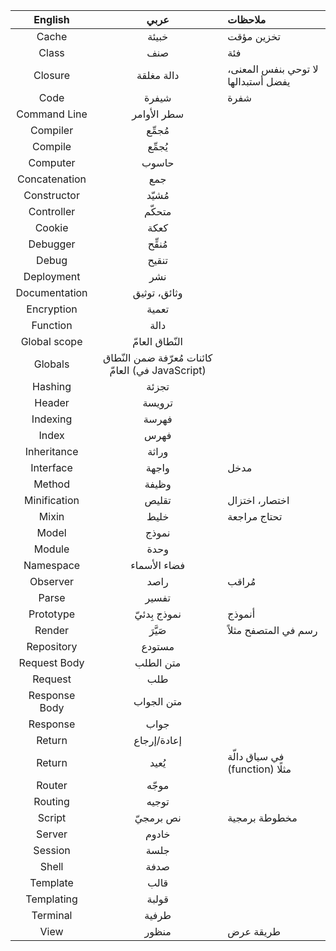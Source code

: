 English     | عربي  | ملاحظات
:------:    |:-------:|:---------
Cache | خبيئة | تخزين مؤقت
Class | صنف | فئة
Closure     | دالة مغلقة | لا توحي بنفس المعنى، يفضل أستبدالها
Code        | شيفرة | شفرة
Command Line | سطر الأوامر
Compiler | مُجمِّع
Compile | يُجمِّع
Computer | حاسوب
Concatenation | جمع
Constructor | مُشيّد |
Controller | متحكّم
Cookie | كعكة
Debugger | مُنقِّح
Debug | تنقيح
Deployment | نشر
Documentation | وثائق، توثيق
Encryption | تعمية
Function | دالة
Global scope | النّطاق العامّ
Globals | كائنات مُعرّفة ضمن النّطاق العامّ (في JavaScript)
Hashing | تجزئة
Header | ترويسة
Indexing | فهرسة
Index | فهرس
Inheritance | وراثة
Interface   | واجهة | مدخل
Method | وظيفة
Minification | تقليص | اختصار، اختزال
Mixin | خليط | تحتاج مراجعة
Model | نموذج
Module | وحدة
Namespace | فضاء الأسماء
Observer | راصد | مُراقب
Parse | تفسير
Prototype | نموذج بِدئيّ | أنموذج
Render | صَيَّرَ | رسم في المتصفح مثلاً
Repository | مستودع
Request Body | متن الطلب
Request | طلب
Response Body | متن الجواب
Response | جواب
Return      | إعادة/إرجاع
Return | يُعيد | في سياق دالّة (function) مثلًا
Router | موجّه
Routing | توجيه
Script      | نص برمجيّ | مخطوطة برمجية
Server | خادوم
Session | جلسة
Shell | صدفة
Template | قالب
Templating | قولبة
Terminal | طرفية
View | منظور | طريقة عرض
